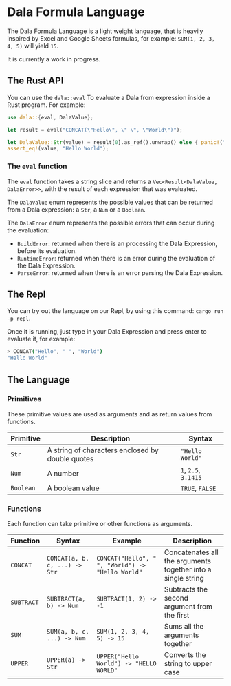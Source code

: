 # Dala Formula Language

The Dala Formula Language is a light weight language, that is heavily inspired by Excel and Google Sheets formulas, for example: `SUM(1, 2, 3, 4, 5)` will yield `15`.

It is currently a work in progress.

## The Rust API

You can use the `dala::eval` To evaluate a Dala from expression inside a Rust program. For example:

```rs
use dala::{eval, DalaValue};

let result = eval("CONCAT(\"Hello\", \" \", \"World\")");

let DalaValue::Str(value) = result[0].as_ref().unwrap() else { panic!("Not a string") };
assert_eq!(value, "Hello World");
```

### The `eval` function

The `eval` function takes a string slice and returns a `Vec<Result<DalaValue, DalaError>>`, with the result of each expression that was evaluated.

The `DalaValue` enum represents the possible values that can be returned from a Dala expression: a `Str`, a `Num` or a `Boolean`.

The `DalaError` enum represents the possible errors that can occur during the evaluation:

- `BuildError`: returned when there is an processing the Dala Expression, before its evaluation.
- `RuntimeError`: returned when there is an error during the evaluation of the Dala Expression.
- `ParseError`: returned when there is an error parsing the Dala Expression.

## The Repl

You can try out the language on our Repl, by using this command: `cargo run -p repl`.

Once it is running, just type in your Dala Expression and press enter to evaluate it, for example:

```sh
> CONCAT("Hello", " ", "World")
"Hello World"
```

## The Language

### Primitives

These primitive values are used as arguments and as return values from functions.

| Primitive | Description                                      | Syntax               |
| --------- | ------------------------------------------------ | -------------------- |
| `Str`     | A string of characters enclosed by double quotes | `"Hello World"`      |
| `Num`     | A number                                         | `1`, `2.5`, `3.1415` |
| `Boolean` | A boolean value                                  | `TRUE`, `FALSE`      |

### Functions

Each function can take primitive or other functions as arguments.

| Function   | Syntax                        | Example                                          | Description                                                  |
| ---------- | ----------------------------- | ------------------------------------------------ | ------------------------------------------------------------ |
| `CONCAT`   | `CONCAT(a, b, c, ...) -> Str` | `CONCAT("Hello", " ", "World") -> "Hello World"` | Concatenates all the arguments together into a single string |
| `SUBTRACT` | `SUBTRACT(a, b) -> Num`       | `SUBTRACT(1, 2) -> -1`                           | Subtracts the second argument from the first                 |
| `SUM`      | `SUM(a, b, c, ...) -> Num`    | `SUM(1, 2, 3, 4, 5) -> 15`                       | Sums all the arguments together                              |
| `UPPER`    | `UPPER(a) -> Str`             | `UPPER("Hello World") -> "HELLO WORLD"`          | Converts the string to upper case                            |
